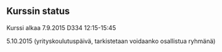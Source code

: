 ## Kurssin status

Kurssi alkaa 7.9.2015 D334 12:15-15:45

5.10.2015 (yrityskoulutuspäivä, tarkistetaan voidaanko osallistua ryhmänä)
